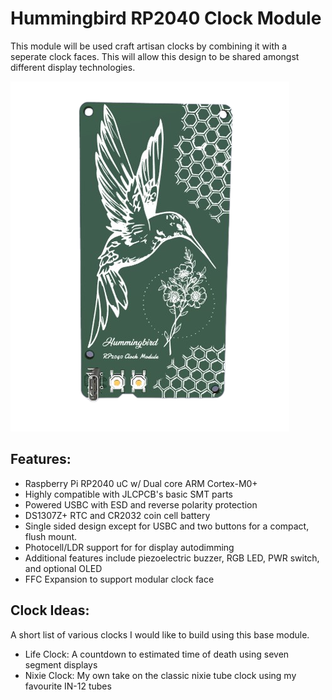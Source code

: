 # Hummingbird RP2040 Clock Module
This module will be used craft artisan clocks by combining it with a seperate clock faces. This will allow this design to be shared amongst different display technologies.

 ![](./clock_pcb/img/pcb_cad_back.PNG)
## Features:
* Raspberry Pi RP2040 uC w/ Dual core ARM Cortex-M0+
* Highly compatible with JLCPCB's basic SMT parts
* Powered USBC with ESD and reverse polarity protection
* DS1307Z+ RTC and CR2032 coin cell battery
* Single sided design except for USBC and two buttons for a compact, flush mount.
* Photocell/LDR support for  for display autodimming
* Additional features include piezoelectric buzzer, RGB LED, PWR switch, and optional OLED
* FFC Expansion to support modular clock face

## Clock Ideas:
A short list of various clocks I would like to build using this base module.
* Life Clock: A countdown to estimated time of death using seven segment displays
* Nixie Clock: My own take on the classic nixie tube clock using my favourite IN-12 tubes
